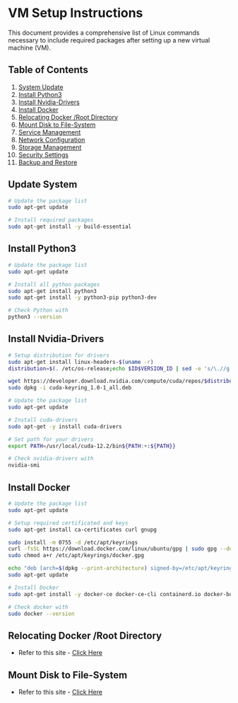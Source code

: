 # VM Setup Instructions

This document provides a comprehensive list of Linux commands necessary to include required packages after setting up a new virtual machine (VM).

## Table of Contents

1. [System Update](#system-update)
2. [Install Python3](#install-python3)
3. [Install Nvidia-Drivers](#install-nvidia-drivers)
4. [Install Docker](#install-docker)
5. [Relocating Docker /Root Directory](#software-installation)
6. [Mount Disk to File-System](#mount-disk)
7. [Service Management](#service-management)
8. [Network Configuration](#network-configuration)
9. [Storage Management](#storage-management)
10. [Security Settings](#security-settings)
11. [Backup and Restore](#backup-and-restore)

## Update System

```sh
# Update the package list
sudo apt-get update

# Install required packages
sudo apt-get install -y build-essential
```


## Install Python3

```sh
# Update the package list
sudo apt-get update

# Install all python packages
sudo apt-get install python3
sudo apt-get install -y python3-pip python3-dev

# Check Python with
python3 --version

```


## Install Nvidia-Drivers

```sh
# Setup distribution for drivers
sudo apt-get install linux-headers-$(uname -r)
distribution=$(. /etc/os-release;echo $ID$VERSION_ID | sed -e 's/\.//g')

wget https://developer.download.nvidia.com/compute/cuda/repos/$distribution/x86_64/cuda-keyring_1.0-1_all.deb
sudo dpkg -i cuda-keyring_1.0-1_all.deb

# Update the package list
sudo apt-get update

# Install cuda-drivers
sudo apt-get -y install cuda-drivers

# Set path for your drivers
export PATH=/usr/local/cuda-12.2/bin${PATH:+:${PATH}}

# Check nvidia-drivers with
nvidia-smi

```


## Install Docker

```sh
# Update the package list
sudo apt-get update

# Setup required certificated and keys
sudo apt-get install ca-certificates curl gnupg

sudo install -m 0755 -d /etc/apt/keyrings
curl -fsSL https://download.docker.com/linux/ubuntu/gpg | sudo gpg --dearmor -o /etc/apt/keyrings/docker.gpg
sudo chmod a+r /etc/apt/keyrings/docker.gpg

echo "deb [arch=$(dpkg --print-architecture) signed-by=/etc/apt/keyrings/docker.gpg] https://download.docker.com/linux/ubuntu $(. /etc/os-release && echo "$VERSION_CODENAME") stable" | sudo tee /etc/apt/sources.list.d/docker.list > /dev/null
sudo apt-get update

# Install Docker
sudo apt-get install -y docker-ce docker-ce-cli containerd.io docker-buildx-plugin docker-compose-plugin

# Check docker with
sudo docker --version

```


## Relocating Docker /Root Directory

- Refer to this site - [Click Here](https://www.ibm.com/docs/en/z-logdata-analytics/5.1.0?topic=software-relocating-docker-root-directory)


## Mount Disk to File-System

- Refer to this site - [Click Here](https://linuxconfig.org/how-to-add-new-disk-to-existing-linux-system)